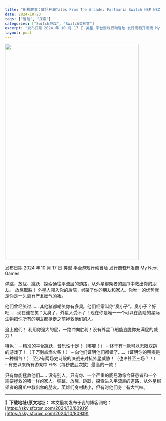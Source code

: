 ```yaml
---
title: "街机故事：放屁狂潮Tales From The Arcade: Fartmania Switch NSP NSZ (v1.0.0)英文"
date: 2024-10-23
tags: ["冒险", "探索"]
categories: ["Switch游戏", "Switch英日文"]
excerpt: "发布日期 2024 年 10 月 17 日 类型 平台游戏行动冒险 发行商和开发商 My Next Games 弹跳、放屁、跳跃，探索通往平流层的道路，从外星绑架者的魔爪中救出你的朋友。 放屁取胜！ 外星人闯入你的后院，绑架了你的朋友和家人。你唯一的优势就是你是一头患有严重胀气的猪。 他们曾经笑过…&hellip;"
layout: post
---
```


<img class="aligncenter size-full wp-image-80940" src="https://sky.sfcrom.com/wp-content/uploads/2024/10/2024102315424934.webp" alt="" width="432" height="700" />

发布日期 2024 年 10 月 17 日
类型 平台游戏行动冒险
发行商和开发商 My Next Games

弹跳、放屁、跳跃，探索通往平流层的道路，从外星绑架者的魔爪中救出你的朋友。
放屁取胜！
外星人闯入你的后院，绑架了你的朋友和家人。你唯一的优势就是你是一头患有严重胀气的猪。

他们曾经笑过……
其他猪都嘲笑你有多臭。他们经常叫你“臭小子”。臭小子？好吧……现在谁在笑？太臭了，外星人受不了！现在你是唯一一个可以在危险的星际生物把你所有的朋友都抢走之前拯救他们的人。

追上他们！
利用你强大的屁，一路冲向胜利！没有外星飞船能逃脱你充满屁的威力！

特色：
– 精准的平台跳跃，音乐性十足！（嘟嘟！）
– 终于有一款可以无限双跳的游戏了！（千万别点燃火柴！）
– 向他们证明他们都错了……（证明你的残疾是一种福气！）
至少有两场史诗般的决战来对抗外星威胁！（也许甚至三场？！）
– 有史以来所有游戏中 FPS（每秒放屁次数）最高的一款！

只有你能拯救他们……
没有别人，只有你、一个严重的肠易激综合征患者和一个需要拯救的猪一样的家人。弹跳、放屁、跳跃，探索进入平流层的道路，从外星绑架者的魔爪中救出你的朋友。英雄们身材矮小，但有时他们身上有大气味。

---
📖 **下载地址/原文地址：** 本文最初发布于我的博客网站：[https://sky.sfcrom.com/2024/10/80939](https://sky.sfcrom.com/2024/10/80939)
